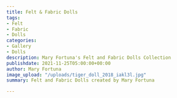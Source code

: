 ```yaml
---
title: Felt & Fabric Dolls
tags:
- Felt
- Fabric
- Dolls
categories:
- Gallery
- Dolls
description: Mary Fortuna's Felt and Fabric Dolls Collection
publishdate: 2021-11-25T05:00:00+00:00
author: Mary Fortuna
image_upload: "/uploads/tiger_doll_2018_iakl3l.jpg"
summary: Felt and Fabric Dolls created by Mary Fortuna

---
```

